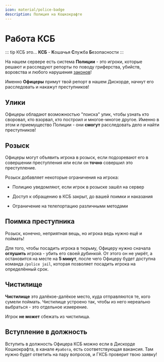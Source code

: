 ```yaml
---
icon: material/police-badge
description: Полиция на Кошкокрафте
---
```


# Работа КСБ

::: tip КСБ это...
**КСБ** - **К**ошачья **С**лужба **Б**езопасности
:::

На нашем сервере есть система **Полиции** - это игроки, которые решают и расследуют репорты по поводу гриферства, убийств, воровства и любого нарушения [законов](../../info/rules/laws.md)!

Именно **Офицеры** примут твой репорт в нашем Дискорде, начнут его расследовать и накажут преступников!

## Улики

Офицеры обладают возможностью "поиска" улик, чтобы узнать кто своровал, кто взорвал, кто построил и многое-многое другое. Именно в этом и приемущество Полиции - они **смогут** расследовать дело и найти преступников!

## Розыск

Офицеры могут объявить игрока в розыск, если подозревают его в совершении преступления или если он **точно** совершил это преступление.

Розыск добавляет некоторые ограничения на игрока:

- Полицию уведомляют, если игрок в розыске зашёл на сервер

- Доступ к обращению в КСБ закрыт, до вашей поимки и наказания

- Ограничение на телепортацию различными методами

## Поимка преступника

Розыск, конечно, неприятная вещь, но игрока ведь нужно ещё и поймать!

Для того, чтобы посадить игрока в тюрьму, Офицеру нужно сначала **оглушить** игрока - убить его своей дубинкой. От этого он не умрёт, а остановится на месте на **5 минут**, после чего Офицеру будет доступна команда `/police jail`, которая позволяет посадить игрока на определённый срок.

## Чистилище

**Чистилище** это далёкое-далёкое место, куда отправляются те, кого сумели поймать. Чистилище устроено так, чтобы из него нереально выбраться - это отдельное измерение.

Игрок **не может** сбежать из чистилища.

## Вступление в должность

Вступить в должность Офицера КСБ можно если в Дискорде Кошкокрафта, в канале `#работа`, есть соответствующая вакансия. Там нужно будет ответить на пару вопросов, и ГКСБ проверит твою заявку!

